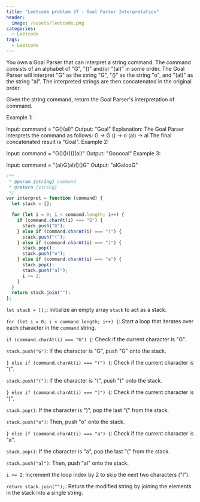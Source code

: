 ```yaml
---
title: "Leetcode problem 37 - Goal Parser Interpretation"
header:
  image: /assets/leetcode.png
categories:
  - Leetcode
tags:
  - Leetcode
---
```


You own a Goal Parser that can interpret a string command. The command consists of an alphabet of "G", "()" and/or "(al)" in some order. The Goal Parser will interpret "G" as the string "G", "()" as the string "o", and "(al)" as the string "al". The interpreted strings are then concatenated in the original order.

Given the string command, return the Goal Parser's interpretation of command.

Example 1:

Input: command = "G()(al)"
Output: "Goal"
Explanation: The Goal Parser interprets the command as follows:
G -> G
() -> o
(al) -> al
The final concatenated result is "Goal".
Example 2:

Input: command = "G()()()()(al)"
Output: "Gooooal"
Example 3:

Input: command = "(al)G(al)()()G"
Output: "alGalooG"

```js
/**
 * @param {string} command
 * @return {string}
 */
var interpret = function (command) {
  let stack = [];

  for (let i = 0; i < command.length; i++) {
    if (command.charAt(i) === "G") {
      stack.push("G");
    } else if (command.charAt(i) === "(") {
      stack.push("(");
    } else if (command.charAt(i) === ")") {
      stack.pop();
      stack.push("o");
    } else if (command.charAt(i) === "a") {
      stack.pop();
      stack.push("al");
      i += 2;
    }
  }
  return stack.join("");
};
```

`let stack = [];`: Initialize an empty array `stack` to act as a stack.

`for (let i = 0; i < command.length; i++) {`: Start a loop that iterates over each character in the `command` string.

`if (command.charAt(i) === "G") {`: Check if the current character is "G".

`stack.push("G")`: If the character is "G", push "G" onto the stack.

`} else if (command.charAt(i) === "(") {`: Check if the current character is "(".

`stack.push("(")`: If the character is "(", push "(" onto the stack.

`} else if (command.charAt(i) === ")") {`: Check if the current character is ")".

`stack.pop()`: If the character is ")", pop the last "(" from the stack.

`stack.push("o")`: Then, push "o" onto the stack.

`} else if (command.charAt(i) === "a") {`: Check if the current character is "a".

`stack.pop()`: If the character is "a", pop the last "(" from the stack.

`stack.push("al")`: Then, push "al" onto the stack.

`i += 2`: Increment the loop index by 2 to skip the next two characters ("l").

`return stack.join("");`: Return the modified string by joining the elements in the stack into a single string.

